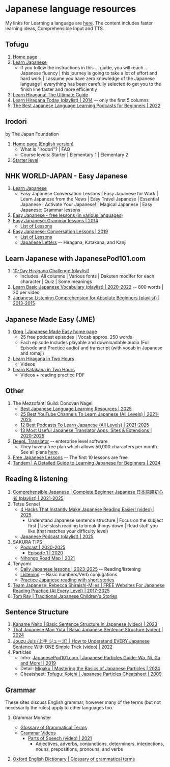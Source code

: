 # Japanese language resources

My links for Learning a language are [here](../../LearningAndMemory/LearningALanguage.md).
The content includes faster learning ideas, Comprehensible Input and TTS.


## Tofugu

1. [Home page](https://www.tofugu.com)
1. [Learn Japanese](https://www.tofugu.com/learn-japanese/)
   - If you follow the instructions in this ... guide, you will reach ... Japanese fluency |
     this journey is going to take a lot of effort and hard work | I assume you have zero knowledge of the Japanese language |
     everything has been carefully selected to get you to the finish line faster and more efficiently
1. [Learn Hiragana: The Ultimate Guide](https://www.tofugu.com/japanese/learn-hiragana/)
1. [Learn Hiragana Today (playlist) | 2014](https://www.youtube.com/playlist?list=PL8dUxOTCkXEryT497YDSZu7uSOw5ICBwN) -- only the first 5 columns
1. [The Best Japanese Language Learning Podcasts for Beginners | 2022](https://www.tofugu.com/japanese/japanese-language-learning-podcasts-for-beginners/)


## Irodori

by The Japan Foundation

1. [Home page (English version)](https://www.irodori.jpf.go.jp/en)
   - What is "Irodori"? | FAQ
   - Course levels: Starter | Elementary 1 | Elementary 2
1. [Starter level](https://www.irodori.jpf.go.jp/en/starter/pdf.html)


## NHK WORLD-JAPAN - Easy Japanese

1. [Learn Japanese](https://www3.nhk.or.jp/nhkworld/en/learnjapanese/)
   - Easy Japanese Conversation Lessons | Easy Japanese for Work | Learn Japanese from the News | Easy Travel Japanese |
     Essential Japanese | Activate Your Japanese! | Magical Japanese | Easy Japanese: Grammar lessons
1. [Easy Japanese - free lessons (in various languages)](https://www3.nhk.or.jp/nhkworld/lesson/)
1. [Easy Japanese: Grammar lessons | 2014](https://www3.nhk.or.jp/nhkworld/lesson/english/)
   - [List of Lessons](https://www3.nhk.or.jp/nhkworld/lesson/english/learn/list/)
1. [Easy Japanese: Conversation Lessons | 2019](https://www3.nhk.or.jp/nhkworld/lesson/en/)
   - [List of Lessons](https://www3.nhk.or.jp/nhkworld/lesson/en/lessons/)
   - [Japanese Letters](https://www3.nhk.or.jp/nhkworld/lesson/en/letters/hiragana.html) -- Hiragana, Katakana, and Kanji


## Learn Japanese with JapanesePod101.com

1. [10-Day Hiragana Challenge (playlist)](https://www.youtube.com/playlist?list=PLPSfPyOOcp3SxDZf7gkbApq_PrJsGf7Pn)
   - Includes: All columns | Various fonts | Dakuten modifer for each character | Quiz | Some meanings
1. [Learn Basic Japanese Vocabulary (playlist) | 2020-2022](https://www.youtube.com/playlist?list=PLPSfPyOOcp3Qbu6DT536Y1IkcRLSLbHty) -- 800 words | 20 per video
1. [Japanese Listening Comprehension for Absolute Beginners (playlist) | 2013-2015](https://www.youtube.com/playlist?list=PLPSfPyOOcp3SxK_tEoQZXlvULxootJrjh)


## Japanese Made Easy (JME)

1. [Greg | Japanese Made Easy home page](https://japanesemadeeasy.com/)
   - 25 free podcast episodes | Vocab approx. 250 words
   - Each episode includes playable and downloadable audio (Full Episode and Practice audio) and transcript
     (with vocab in Japanese and romaji)
1. [Learn Hiragana in Two Hours](https://japanesemadeeasy.com/learn-hiragana/)
   - Videos
1. [Learn Katakana in Two Hours](https://japanesemadeeasy.com/learn-katakana-1-4/)
   - Videos + reading practice PDF


## Other

1. The Mezzofanti Guild: Donovan Nagel
   - [Best Japanese Language Learning Resources | 2025](https://www.mezzoguild.com/japanese-resources/)
   - [25 Best YouTube Channels To Learn Japanese (All Levels) | 2021-2025](https://www.mezzoguild.com/learn/japanese/resources/japanese-youtube/)
   - [12 Best Podcasts To Learn Japanese (All Levels) | 2021-2025](https://www.mezzoguild.com/learn/japanese/resources/japanese-podcasts/)
   - [13 Most Useful Japanese Translator Apps, Sites & Extensions | 2020-2025](https://www.mezzoguild.com/learn/japanese/resources/english-to-japanese-translation-apps/)
1. [DeepL Translator](https://www.deepl.com/en/translator) -- enterprise level software
   - They have a free plan which allows 50,000 characters per month. See all plans [here](https://www.deepl.com/en/pro).
1. [Free Japanese Lessons](https://freejapaneselessons.com/) -- The first 10 lessons are free
1. [Tandem | A Detailed Guide to Learning Japanese for Beginners | 2024](https://tandem.net/blog/learning-japanese-beginners)


## Reading & listening

1. [Comprehensible Japanese | Complete Beginner Japanese 日本語超初心者 (playlist) | 2021-2025](https://www.youtube.com/playlist?list=PLPdNX2arS9Mb1iiA0xHkxj3KVwssHQxYP)
1. Tetsu Sensei
   - [4 Hacks That Instantly Make Japanese Reading Easier! (video) | 2025](https://www.youtube.com/watch?v=Ce4q4DCrnZM)
     * Understand Japanese sentence structure | Focus on the subject first |
       Use slash reading to break things down | Read stuff you like (that matches your difficulty level)
   - [Japanese Podcast (playlist) | 2025](https://www.youtube.com/playlist?list=PLuIezMZ2WTHBWhsgu-GLze-n4hNHroxxK)
1. SAKURA TIPS
   - [Podcast | 2020-2025](https://sakuratips.com/category/pod-cast/)
     * [Episode 1 | 2020](https://podcasts.apple.com/us/podcast/1-%E5%A4%A7%E9%98%AA%E4%BA%BA-osaka-people/id1536540690?i=1000495377061)
   - [Nihongo Road Map | 2021](https://sakuratips.com/2021/06/06/roadmap/)
1. Tenyomi
   - [Daily Japanese lessons | 2023-2025](https://tenyomi.com/daily-lessons/) -- Reading/listening
   - [Listening](https://tenyomi.com/listening/) -- Basic numbers/Verb conjugations
   - [Practice Japanese reading with short stories](https://tenyomi.com/browse/)
1. [Team Japanese: Rebecca Shiraishi-Miles | FREE Websites For Japanese Reading Practice (At Every Level) | 2017-2025](https://teamjapanese.com/free-websites-japanese-reading-practice-every-level/)
1. [Tom Ray | Traditional Japanese Children's Stories](https://tomray.me/stories/)


## Sentence Structure

1. [Kaname Naito | Basic Sentence Structure in Japanese (video) | 2023](https://www.youtube.com/watch?v=U2q5GsB0swQ)
1. [That Japanese Man Yuta | Basic Japanese Sentence Structure (video) | 2024](https://www.youtube.com/watch?v=fJ8v9YQ_Ops)
1. [Jouzu Juls (上手 ジューズ) | How to Understand EVERY Japanese Sentence With ONE Simple Trick (video) | 2022](https://www.youtube.com/watch?v=7fv1V-BB9NI)
1. Particles
   - Intro: [JapanesePod101.com | Japanese Particles Guide: Wa, Ni, Ga and More! | 2019](https://www.japanesepod101.com/japanese-particles/)
   - Detail: [Migaku | Mastering the Basics of Japanese Particles | 2024](https://migaku.com/blog/japanese/japanese-particles-guide)
   - Cheatsheet: [Tofugu: Koichi | Japanese Particles Cheatsheet | 2009](https://www.tofugu.com/japanese/japanese-particles-cheatsheet/)


## Grammar

These sites discuss English grammar, however many of the terms (but not necessarily the rules) apply to other languages too.

1. Grammar Monster
   - [Glossary of Grammatical Terms](https://www.grammar-monster.com/grammar_terms_and_definitions.htm)
   - [Grammar Videos](https://www.grammar-monster.com/grammar-videos.htm)
     * [Parts of Speech (video) | 2021](https://www.youtube.com/watch?v=2wlKKsA1HMQ)
       + Adjectives, adverbs, conjunctions, determiners, interjections, nouns, prepositions, pronouns, and verbs

1. [Oxford English Dictionary | Glossary of grammatical terms](https://www.oed.com/information/understanding-entries/glossary-grammatical-terms)

